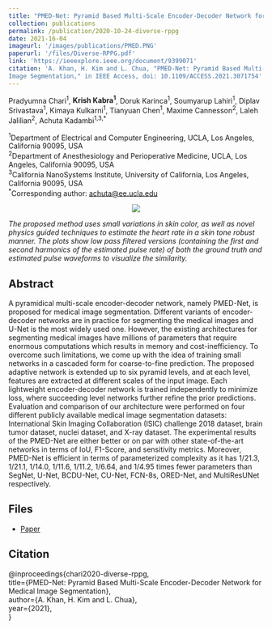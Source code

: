 ```yaml
---
title: "PMED-Net: Pyramid Based Multi-Scale Encoder-Decoder Network for Medical Image Segmentation"
collection: publications
permalink: /publication/2020-10-24-diverse-rppg
date: 2021-16-04
imageurl: '/images/publications/PMED.PNG'
paperurl: '/files/Diverse-RPPG.pdf'
link: 'https://ieeexplore.ieee.org/document/9399071'
citation: 'A. Khan, H. Kim and L. Chua, "PMED-Net: Pyramid Based Multi-Scale Encoder-Decoder Network for Medical
Image Segmentation," in IEEE Access, doi: 10.1109/ACCESS.2021.3071754'
---
```


Pradyumna Chari<sup>1</sup>, <strong>Krish Kabra<sup>1</sup></strong>, Doruk Karinca<sup>1</sup>, Soumyarup Lahiri<sup>1</sup>, Diplav Srivastava<sup>1</sup>, Kimaya Kulkarni<sup>1</sup>, Tianyuan Chen<sup>1</sup>, Maxime Cannesson<sup>2</sup>, Laleh Jalilian<sup>2</sup>, Achuta Kadambi<sup>1,3,*</sup>

<sup>1</sup>Department of Electrical and Computer Engineering, UCLA, Los Angeles, California 90095, USA<br>
<sup>2</sup>Department of Anesthesiology and Perioperative Medicine, UCLA, Los Angeles, California 90095, USA<br>
<sup>3</sup>California NanoSystems Institute, University of California, Los Angeles, California 90095, USA<br>
<sup>*</sup>Corresponding author: achuta@ee.ucla.edu<br>

<center><img src = '/images/publications/diverse-rppg-video-demo.gif'></center>

<i>The proposed method uses small variations in skin color, as well as novel physics guided techniques to estimate the heart rate in a skin tone robust manner. 
The plots show low pass filtered versions (containing the first and second harmonics of the estimated pulse rate) of both the ground truth and estimated pulse 
waveforms to visualize the similarity.</i>

## Abstract
A pyramidical multi-scale encoder-decoder network, namely PMED-Net, is proposed for medical image segmentation. Different variants of encoder-decoder networks are in practice for segmenting the medical images and U-Net is the most widely used one. However, the existing architectures for segmenting medical images have millions of parameters that require enormous computations which results in memory and cost-inefficiency. To overcome such limitations, we come up with the idea of training small networks in a cascaded form for coarse-to-fine prediction. The proposed adaptive network is extended up to six pyramid levels, and at each level, features are extracted at different scales of the input image. Each lightweight encoder-decoder network is trained independently to minimize loss, where succeeding level networks further refine the prior predictions. Evaluation and comparison of our architecture were performed on four different publicly available medical image segmentation datasets: International Skin Imaging Collaboration
(ISIC) challenge 2018 dataset, brain tumor dataset, nuclei dataset, and X-ray dataset. The experimental results of the PMED-Net are either better or on par with other state-of-the-art networks in terms of IoU, F1-Score, and sensitivity metrics. Moreover, PMED-Net is efficient in terms of parameterized complexity as it has 1/21.3, 1/21.1, 1/14.0, 1/11.6, 1/11.2, 1/6.64, and 1/4.95 times fewer parameters than SegNet, U-Net, BCDU-Net, CU-Net, FCN-8s, ORED-Net, and MultiResUNet respectively.

## Files
- [Paper](/files//files/Diverse-RPPG.pdf)

## Citation
@inproceedings{chari2020-diverse-rppg,<br>
    title={PMED-Net: Pyramid Based Multi-Scale Encoder-Decoder Network for Medical Image Segmentation}, <br>
    author={A. Khan, H. Kim and L. Chua},<br>
    year={2021},<br>
}
